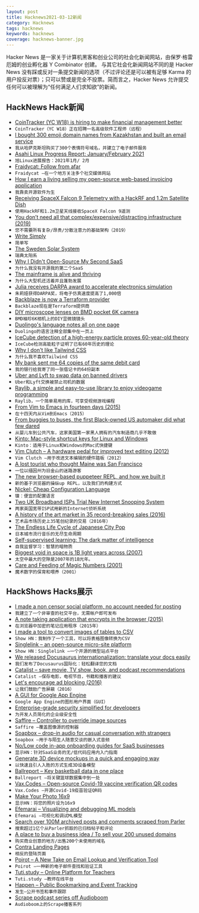 ```yaml
---
layout: post
title: Hacknews2021-03-12新闻
category: Hacknews
tags: hacknews
keywords: hacknews
coverage: hacknews-banner.jpg
---
```


Hacker News 是一家关于计算机黑客和创业公司的社会化新闻网站，由保罗·格雷厄姆的创业孵化器 Y Combinator 创建。
与其它社会化新闻网站不同的是 Hacker News 没有踩或反对一条提交新闻的选项（不过评论还是可以被有足够 Karma 的用户投反对票）；只可以赞或是完全不投票。简而言之，Hacker News 允许提交任何可以被理解为“任何满足人们求知欲”的新闻。

## HackNews Hack新闻


- [CoinTracker (YC W18) is hiring to make financial management better](https://www.cointracker.io/careers)
- `CoinTracker（YC W18）正在招聘一名高级软件工程师（远程）`
- [I bought 300 emoji domain names from Kazakhstan and built an email service](https://tinyprojects.dev/projects/mailoji)
- `我从哈萨克斯坦购买了300个表情符号域名，并建立了电子邮件服务`
- [Asahi Linux Progress Report: January/February 2021](https://asahilinux.org/2021/03/progress-report-january-february-2021/)
- `旭Linux进展报告：2021年1月/ 2月`
- [Fraidycat: Follow from afar](https://fraidyc.at/index.html)
- `Fraidycat –在一个地方关注多个社交媒体网站`
- [How I earn a living selling my open-source web-based invoicing application](https://www.indiehackers.com/post/how-i-earn-a-living-selling-my-open-source-software-476f6bb07e)
- `我靠卖开源软件为生`
- [Receiving SpaceX Falcon 9 Telemetry with a HackRF and 1.2m Satellite Dish](https://www.rtl-sdr.com/receiving-space-x-falcon-9-telemetry-with-a-hackrf-and-1-2m-satellite-dish/)
- `使用HackRF和1.2m卫星天线接收SpaceX Falcon 9遥测`
- [You don’t need all that complex/expensive/distracting infrastructure (2019)](https://blog.usejournal.com/you-dont-need-all-that-complex-expensive-distracting-infrastructure-a70dbe0dbccb)
- `您不需要所有复杂/昂贵/分散注意力的基础架构（2019）`
- [Write Simply](http://paulgraham.com/simply.html)
- `简单写`
- [The Sweden Solar System](http://www.swedensolarsystem.se/en/)
- `瑞典太阳系`
- [Why I Didn't Open-Source My Second SaaS](https://panelbear.com/blog/why-not-open-source/)
- `为什么我没有开源我的第二个SaaS`
- [The mainframe is alive and thriving](https://www.zdnet.com/article/inside-why-the-mainframe-is-alive-and-thriving/)
- `为什么大型机还活着并且蓬勃发展`
- [Julia receives DARPA award to accelerate electronics simulation](https://juliacomputing.com/media/2021/03/darpa-ditto/)
- `朱莉娅获得DARPA奖，将电子仿真速度提高了1,000倍`
- [Backblaze is now a Terraform provider](https://www.backblaze.com/blog/easy-storage-easy-provisioning-backblaze-is-now-a-terraform-provider/)
- `Backblaze现在是Terraform提供商`
- [DIY microscope lenses on BMD pocket 6K camera](https://www.schweinert.com/microscope-lenses-on-pocket-6k/)
- `BMD袖珍6K相机上的DIY显微镜镜头`
- [Duolingo's language notes all on one page](https://duome.eu/tips/en)
- `Duolingo的语言注释全部集中在一页上`
- [IceCube detection of a high-energy particle proves 60-year-old theory](https://icecube.wisc.edu/news/press-releases/2021/03/icecube-detection-of-a-high-energy-particle-proves-60-year-old-theory/)
- `IceCube检测高能粒子证明了已有60年历史的理论`
- [Why I don't like Tailwind CSS](https://www.aleksandrhovhannisyan.com/blog/why-i-dont-like-tailwind-css)
- `为什么我不喜欢Tailwind CSS`
- [My bank sent me 64 copies of the same debit card](https://old.reddit.com/r/mildlyinteresting/comments/m2x83h/my_bank_sent_me_64_copies_of_the_same_debit_card/)
- `我的银行给我寄了同一张借记卡的64份副本`
- [Uber and Lyft to swap data on banned drivers](https://www.bbc.co.uk/news/business-56368058)
- `Uber和Lyft交换被禁止司机的数据`
- [Raylib, a simple and easy-to-use library to enjoy videogame programming](https://www.raylib.com/index.html)
- `Raylib，一个简单易用的库，可享受视频游戏编程`
- [From Vim to Emacs in fourteen days (2015)](https://blog.aaronbieber.com/2015/05/24/from-vim-to-emacs-in-fourteen-days.html)
- `在十四天内从Vim到Emacs（2015）`
- [From buggies to buses, the first Black-owned US automaker did what few dared](https://arstechnica.com/cars/2021/03/the-life-and-times-of-c-r-patterson-sons-the-first-black-owned-us-automaker/)
- `从婴儿车到公共汽车，这家美国第一家黑人拥有的汽车制造商几乎不敢做`
- [Kinto: Mac-style shortcut keys for Linux and Windows](https://github.com/rbreaves/kinto/)
- `Kinto：适用于Linux和Windows的Mac式快捷键`
- [Vim Clutch – A hardware pedal for improved text editing (2012)](https://github.com/alevchuk/vim-clutch)
- `Vim Clutch –用于改进文本编辑的硬件踏板（2012）`
- [A lost tourist who thought Maine was San Francisco](https://www.sfgate.com/local/editorspicks/article/lost-tourist-who-thought-Bangor-was-San-Francisco-15940512.php)
- `一位以缅因州为旧金山的迷路游客`
- [The new browser-based puppeteer REPL, and how we built it](https://docs.browserless.io/blog/2021/03/10/new-live-debugger.html)
- `新的基于浏览器的操纵up REPL，以及我们的构建方式`
- [Nickel: Cheap Configuration Language](https://github.com/tweag/nickel)
- `镍：便宜的配置语言`
- [Two UK Broadband ISPs Trial New Internet Snooping System](https://www.ispreview.co.uk/index.php/2021/03/two-uk-broadband-isps-trial-new-internet-snooping-system.html)
- `两家英国宽带ISP试用新的Internet侦听系统`
- [A history of the art market in 35 record-breaking sales (2016)](https://som.yale.edu/news/2016/06/history-of-the-art-market-in-35-record-breaking-sales)
- `艺术品市场历史上35笔创纪录的交易（2016年）`
- [The Endless Life Cycle of Japanese City Pop](https://pitchfork.com/features/article/the-endless-life-cycle-of-japanese-city-pop/)
- `日本城市流行音乐的无尽生命周期`
- [Self-supervised learning: The dark matter of intelligence](https://ai.facebook.com/blog/self-supervised-learning-the-dark-matter-of-intelligence/)
- `自我监督学习：智慧的暗物质`
- [Biggest void in space is 1B light years across (2007)](https://www.newscientist.com/article/dn12546-biggest-void-in-space-is-1-billion-light-years-across/)
- `太空中最大的空隙是2007年的1B光年。`
- [Care and Feeding of Magic Numbers (2001)](https://tools.ietf.org/html/draft-main-magic-00)
- `魔术数字的保育和喂养（2001）`


## HackShows Hacks展示

- [ I made a non censor social platform, no account needed for posting](https://argoledo.com/)
- `我建立了一个非审查的社交平台，无需帐户即可发布`
- [ A note taking application that encrypts in the browser (2015)](https://github.com/moyaproject/notes)
- `在浏览器中加密的笔记应用程序（2015年）`
- [ I made a tool to convert images of tables to CSV](https://github.com/artperrin/image2csv)
- `Show HN：我制作了一个工具，可以将表格图像转换为CSV`
- [ Singlelink – an open-source micro-site platform](https://singlelink.co)
- `Show HN：Singlelink –一个开源的微型站点平台`
- [ We released Docusaurus internationalization: translate your docs easily](https://v2.docusaurus.io/blog/2021/03/09/releasing-docusaurus-i18n)
- `我们发布了Docusaurus国际化：轻松翻译您的文档`
- [ Catalist – save movie, TV show, book, and podcast recommendations](https://getcatalist.com/)
- `Catalist –保存电影，电视节目，书籍和播客的建议`
- [ Let's encourage ad blocking (2016)](https://blockads.fivefilters.org/)
- `让我们鼓励广告屏蔽（2016）`
- [ A GUI for Google App Engine](https://nocommandline.com)
- `Google App Engine的图形用户界面（GUI）`
- [ Enterprise-grade security simplified for developers](https://ASPSecurityKit.net/?src=hn)
- `为开发人员简化的企业级安全性`
- [ Saffire – Controller to override image sources](https://github.com/FairwindsOps/saffire)
- `Saffire –覆盖图像源的控制器`
- [ Soapbox – drop-in audio for casual conversation with strangers](https://soapbox.social/)
- `Soapbox –用于与陌生人随意交谈的嵌入式音频`
- [ No/Low code in-app onboarding guides for SaaS businesses](https://userflow.com)
- `显示HN：针对SaaS业务的无/低代码应用内入门指南`
- [ Generate 3D device mockups in a quick and engaging way](https://things.morflax.com)
- `以快速且引人入胜的方式生成3D设备模型`
- [ Ballreport – Key basketball data in one place](https://ballreport.net/)
- `Ballreport –将关键篮球数据集中到一处`
- [ Vax.Codes – Open-source Covid-19 vaccine verification QR codes](https://vax.codes/)
- `Vax.Codes –开源Covid-19疫苗验证QR码`
- [ Make Your Photo 16x9](https://einaregilsson.com/make-your-photo-16x9/)
- `显示HN：将您的照片设为16x9`
- [ Efemarai – Visualizing and debugging ML models](https://efemarai.com)
- `Efemarai –可视化和调试ML模型`
- [ Search over 100M archived posts and comments scraped from Parler](https://parler.adatascienti.st)
- `搜索超过1亿个从Parler抓取的已归档帖子和评论`
- [ A place to buy a business idea / To sell your 200 unused domains](item?id=26429440)
- `购买商业创意的地方/出售200个未使用的域名`
- [ Contra Landing Pages](https://contra.com/p/RYlUgZeo-contra-landing-pages)
- `相反的登陆页面`
- [ Poirot – A New Take on Email Lookup and Verification Tool](https://www.poirot.app)
- `Poirot –一种新的电子邮件查找和验证工具`
- [ Tuti.study – Online Platform for Teachers](https://tuti.study)
- `Tuti.study –教师在线平台`
- [ Happen – Public Bookmarking and Event Tracking](https://apps.apple.com/ca/app/usehappen/id1523371637#?platform=iphone)
- `发生–公开书签和事件跟踪`
- [ Scrape podcast series off Audioboom](https://github.com/smaslennikov/scrape-audioboom)
- `Audioboom上的Scrape播客系列`


